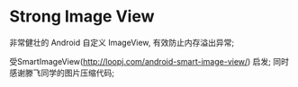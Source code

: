 Strong Image View
=================

非常健壮的 Android 自定义 ImageView, 有效防止内存溢出异常;

受SmartImageView(http://loopj.com/android-smart-image-view/) 启发;
同时感谢滕飞同学的图片压缩代码;
